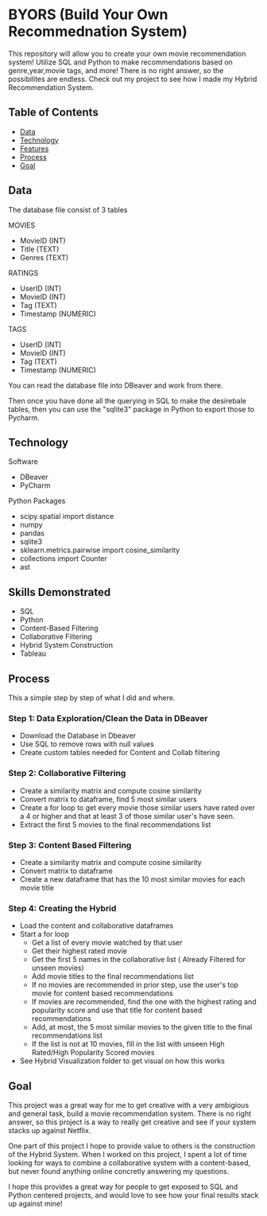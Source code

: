 # BYORS (Build Your Own Recommednation System)

This repository will allow you to create your own movie recommendation system! Utilize SQL and Python to make recommendations based on genre,year,movie tags, and more! 
There is no right answer, so the possibilites are endless. Check out my project to see how I made my Hybrid Recommendation System.

## Table of Contents
- [Data](#Data)
- [Technology](#Technology)
- [Features](#Features)
- [Process](#Process)
- [Goal](#Goal)

## Data
The database file consist of 3 tables

MOVIES
- MovieID (INT)
- Title (TEXT)
- Genres (TEXT)

RATINGS
- UserID (INT)
- MovieID (INT)
- Tag (TEXT)
- Timestamp (NUMERIC)

TAGS
- UserID (INT)
- MovieID (INT)
- Tag (TEXT)
- Timestamp (NUMERIC)

You can read the database file into DBeaver and work from there.

Then once you have done all the querying in SQL to make the desirebale tables, then you can use the "sqlite3" package in Python to export those to Pycharm. 

## Technology

Software
- DBeaver
- PyCharm

Python Packages
- scipy.spatial import distance
- numpy
- pandas 
- sqlite3
- sklearn.metrics.pairwise import cosine_similarity
- collections import Counter
- ast
  
## Skills Demonstrated 
- SQL
- Python
- Content-Based Filtering 
- Collaborative Filtering
- Hybrid System Construction
- Tableau

## Process
This a simple step by step of what I did and where.

### Step 1: Data Exploration/Clean the Data in DBeaver
- Download the Database in Dbeaver
- Use SQL to remove rows with null values
- Create custom tables needed for Content and Collab filtering

### Step 2: Collaborative Filtering 
- Create a similarity matrix and compute cosine similarity
- Convert matrix to dataframe, find 5 most similar users
- Create a for loop to get every movie those similar users have rated over a 4 or higher and that at least 3 of those similar user's have seen.
- Extract the first 5 movies to the final recommendations list

### Step 3: Content Based Filtering 
- Create a similarity matrix and compute cosine similarity
- Convert matrix to dataframe
- Create a new dataframe that has the 10 most similar movies for each movie title

### Step 4: Creating the Hybrid
- Load the content and collaborative dataframes
- Start a for loop
  - Get a list of every movie watched by that user
  - Get their highest rated movie
  - Get the first 5 names in the collaborative list ( Already Filtered for unseen movies)
  - Add movie titles to the final recommendations list
  - If no movies are recommended in prior step, use the user's top movie for content based recommendations
  - If movies are recommended, find the one with the highest rating and popularity score and use that title for content based recommendations
  - Add, at most, the 5 most similar movies to the given title to the final recommendations list
  - If the list is not at 10 movies, fill in the list with unseen High Rated/High Popularity Scored movies
- See Hybrid Visualization folder to get visual on how this works

## Goal
This project was a great way for me to get creative with a very ambigious and general task, build a movie recommendation system. There is no right answer, so this project is a way to really get creative and see if your system stacks up against Netflix. 

One part of this project I hope to provide value to others is the construction of the Hybrid System. When I worked on this project, I spent a lot of time looking for ways to combine a collaborative system with a content-based, but never found anything online concretly answering my questions. 

I hope this provides a great way for people to get exposed to SQL and Python centered projects, and would love to see how your final results stack up against mine! 



